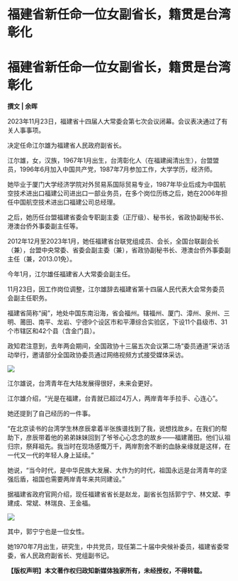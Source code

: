 # 福建省新任命一位女副省长，籍贯是台湾彰化

# 福建省新任命一位女副省长，籍贯是台湾彰化

**撰文 | 余晖**

2023年11月23日，福建省十四届人大常委会第七次会议闭幕。会议表决通过了有关人事事项。

决定任命江尔雄为福建省人民政府副省长。

江尔雄，女，汉族，1967年1月出生，台湾彰化人（在福建闽清出生），台盟盟员，1996年6月加入中国共产党，1987年7月参加工作，大学学历，经济师。

她毕业于厦门大学经济学院对外贸易系国际贸易专业，1987年毕业后成为中国航空技术进出口福建公司进出口一部业务员，在多个岗位历练之后，她在2006年担任中国航空技术进出口福建公司总经理。

之后，她历任台盟福建省委会专职副主委（正厅级）、秘书长，省政协副秘书长、港澳台侨外事委副主任等。

2012年12月至2023年1月，她任福建省台联党组成员、会长，全国台联副会长（兼），台盟中央常委、省委会副主委（兼），省政协副秘书长、港澳台侨外事委副主任（兼，2013.01免）。

今年1月，江尔雄任福建省人大常委会副主任。

11月23日，因工作岗位调整，江尔雄辞去福建省第十四届人民代表大会常务委员会副主任职务。

福建省简称“闽”，地处中国东南沿海，省会福州。辖福州、厦门、漳州、泉州、三明、莆田、南平、龙岩、宁德9个设区市和平潭综合实验区，下设11个县级市、31个市辖区和42个县（含金门县）。

政知君注意到，去年两会期间，全国政协十三届五次会议第二场“委员通道”采访活动举行，邀请部分全国政协委员通过网络视频方式接受媒体采访。

![](https://inews.gtimg.com/news_bt/OL72jJK_5GO5NoxlWvG_Vyyy3OWdw0jYr5Hb_efvD7ibQAA/1000)

江尔雄说，台湾青年在大陆发展得很好，未来会更好。

江尔雄介绍，“光是在福建，台青就已超过4万人，两岸青年手拉手、心连心”。

她还提到了自己经历的一件事。

“在北京读书的台湾学生林彦辰拿着半张族谱找到了我，说想找故乡。在我们的帮助下，彦辰带着他的弟弟妹妹回到了爷爷心心念念的故乡——福建莆田。他们认祖归宗，祭拜祖先。我当时在现场感慨万千，两岸割舍不断的血脉亲缘就是这样，在一代又一代的年轻人身上延续。”

她说，“当今时代，是中华民族大发展、大作为的时代，祖国永远是台湾青年的坚强后盾，祖国也需要两岸青年来共同建设。”

据福建省政府官网介绍，现任福建省省长是赵龙，副省长包括郭宁宁、林文斌、李建成、常斌、林瑞良、王金福。

![](https://inews.gtimg.com/news_bt/Os88gef8yxQDzp2psCMfokOYi8GSlcmJrd51XFe8Chw2IAA/1000)

其中，郭宁宁也是一位女性。

她1970年7月出生，研究生，中共党员，现任第二十届中央候补委员，福建省委常委，省人民政府副省长、党组副书记。

**【版权声明】本文著作权归政知新媒体独家所有，未经授权，不得转载。**

